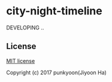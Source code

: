 # city-night-timeline

DEVELOPING ..

## License

[MIT license](https://github.com/punkyoon/city-night-timeline/blob/master/LICENSE)

Copyright (c) 2017 punkyoon(Jiyoon Ha)
